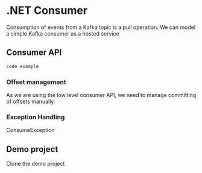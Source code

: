 # .NET Consumer
Consumption of events from a Kafka topic is a pull operation. We can model a simple Kafka consumer as a hosted service

## Consumer API
``` c#
code example
```

### Offset management
As we are using the low level consumer API, we need to manage committing of offsets manually.

### Exception Handling
ConsumeException

## Demo project
Clone the demo project
